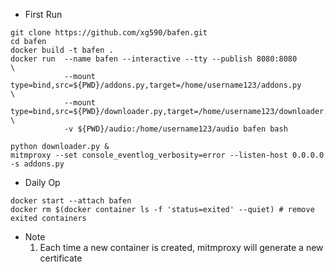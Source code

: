 * First Run
```
git clone https://github.com/xg590/bafen.git
cd bafen
docker build -t bafen .
docker run  --name bafen --interactive --tty --publish 8080:8080                              \
            --mount type=bind,src=${PWD}/addons.py,target=/home/username123/addons.py         \
            --mount type=bind,src=${PWD}/downloader.py,target=/home/username123/downloader.py \
			-v ${PWD}/audio:/home/username123/audio bafen bash

python downloader.py &
mitmproxy --set console_eventlog_verbosity=error --listen-host 0.0.0.0 -s addons.py
```
* Daily Op
```
docker start --attach bafen
docker rm $(docker container ls -f 'status=exited' --quiet) # remove exited containers
```
* Note 
  1. Each time a new container is created, mitmproxy will generate a new certificate
